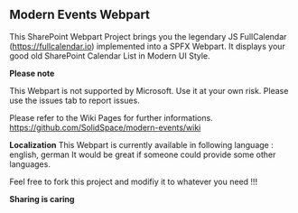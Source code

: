 ## Modern Events Webpart
This SharePoint Webpart Project brings you the legendary JS FullCalendar (https://fullcalendar.io) implemented into a SPFX Webpart. It displays your good old SharePoint Calendar List in Modern UI Style. 

**Please note**

This Webpart is not supported by Microsoft. Use it at your own risk. Please use the issues tab to report issues.

Please refer to the Wiki Pages for further informations.
https://github.com/SolidSpace/modern-events/wiki

**Localization**
This Webpart is currently available in following language : english, german
It would be great if someone could provide some other languages.

Feel free to fork this project and modifiy it to whatever you need !!!

**Sharing is caring**
